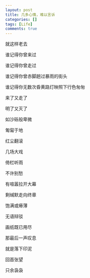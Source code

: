 ```yaml
---
layout: post
title: 几多心情，难以言诉
categories: []
tags: [Life]
comments: true
---
```



就这样老去

谁记得你曾来过

谁记得你曾走过

谁记得你曾赤脚趟过暴雨的街头

谁记得你无数次昏黄路灯映照下行色匆匆

来了又走了

明了又灭了

如沙砾般卑微

匍匐于地

红尘翻滚

几场大戏

倚栏听雨

不许别愁

有喧嚣拉开大幕

剩缄默走向终章

饱满或瘠薄

无语辩驳

画纸既已用尽

那最后一声叹息

就是落下印泥

回首张望

只余袅袅

